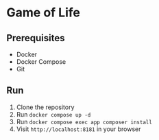 # Game of Life

## Prerequisites
- Docker
- Docker Compose
- Git

## Run
1. Clone the repository
2. Run `docker compose up -d`
3. Run `docker compose exec app composer install`
4. Visit `http://localhost:8181` in your browser